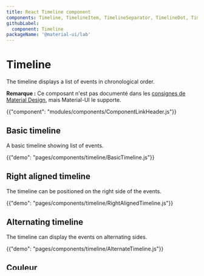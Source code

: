 ```yaml
---
title: React Timeline component
components: Timeline, TimelineItem, TimelineSeparator, TimelineDot, TimelineConnector, TimelineContent, TimelineOppositeContent
githubLabel:
  component: Timeline
packageName: '@material-ui/lab'
---
```


# Timeline

<p class="description">The timeline displays a list of events in chronological order.</p>

**Remarque :** Ce composant n'est pas documenté dans les [consignes de Material Design](https://material.io/), mais Material-UI le supporte.

{{"component": "modules/components/ComponentLinkHeader.js"}}

## Basic timeline

A basic timeline showing list of events.

{{"demo": "pages/components/timeline/BasicTimeline.js"}}

## Right aligned timeline

The timeline can be positioned on the right side of the events.

{{"demo": "pages/components/timeline/RightAlignedTimeline.js"}}

## Alternating timeline

The timeline can display the events on alternating sides.

{{"demo": "pages/components/timeline/AlternateTimeline.js"}}

## Couleur

The `TimelineDot` can appear in different colors.

{{"demo": "pages/components/timeline/ColorsTimeline.js"}}

## Outlined

{{"demo": "pages/components/timeline/OutlinedTimeline.js"}}

## Opposite content

The timeline can display content on opposite sides.

{{"demo": "pages/components/timeline/OppositeContentTimeline.js"}}

## Customized timeline

Voici un exemple de personnalisation du composant. Vous pouvez en savoir plus dans la [page de documentation des overrides](/customization/components/).

{{"demo": "pages/components/timeline/CustomizedTimeline.js"}}
